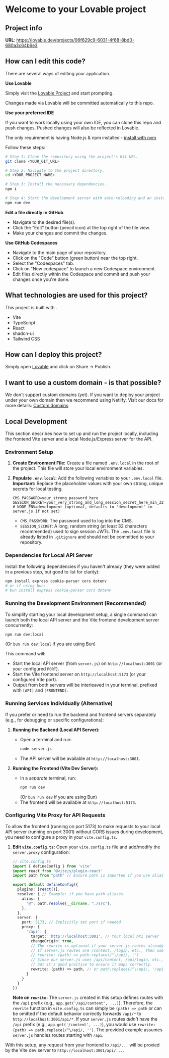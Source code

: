 # Welcome to your Lovable project

## Project info

**URL**: https://lovable.dev/projects/96f629c9-6031-4f68-8bd0-680a3c64b6e3

## How can I edit this code?

There are several ways of editing your application.

**Use Lovable**

Simply visit the [Lovable Project](https://lovable.dev/projects/96f629c9-6031-4f68-8bd0-680a3c64b6e3) and start prompting.

Changes made via Lovable will be committed automatically to this repo.

**Use your preferred IDE**

If you want to work locally using your own IDE, you can clone this repo and push changes. Pushed changes will also be reflected in Lovable.

The only requirement is having Node.js & npm installed - [install with nvm](https://github.com/nvm-sh/nvm#installing-and-updating)

Follow these steps:

```sh
# Step 1: Clone the repository using the project's Git URL.
git clone <YOUR_GIT_URL>

# Step 2: Navigate to the project directory.
cd <YOUR_PROJECT_NAME>

# Step 3: Install the necessary dependencies.
npm i

# Step 4: Start the development server with auto-reloading and an instant preview.
npm run dev
```

**Edit a file directly in GitHub**

- Navigate to the desired file(s).
- Click the "Edit" button (pencil icon) at the top right of the file view.
- Make your changes and commit the changes.

**Use GitHub Codespaces**

- Navigate to the main page of your repository.
- Click on the "Code" button (green button) near the top right.
- Select the "Codespaces" tab.
- Click on "New codespace" to launch a new Codespace environment.
- Edit files directly within the Codespace and commit and push your changes once you're done.

## What technologies are used for this project?

This project is built with .

- Vite
- TypeScript
- React
- shadcn-ui
- Tailwind CSS

## How can I deploy this project?

Simply open [Lovable](https://lovable.dev/projects/96f629c9-6031-4f68-8bd0-680a3c64b6e3) and click on Share -> Publish.

## I want to use a custom domain - is that possible?

We don't support custom domains (yet). If you want to deploy your project under your own domain then we recommend using Netlify. Visit our docs for more details: [Custom domains](https://docs.lovable.dev/tips-tricks/custom-domain/)

## Local Development

This section describes how to set up and run the project locally, including the frontend Vite server and a local Node.js/Express server for the API.

### Environment Setup

1.  **Create Environment File:**
    Create a file named `.env.local` in the root of the project. This file will store your local environment variables.

2.  **Populate `.env.local`:**
    Add the following variables to your `.env.local` file. **Important:** Replace the placeholder values with your own strong, unique secrets for local testing.
    ```env
    CMS_PASSWORD=your_strong_password_here
    SESSION_SECRET=your_very_strong_and_long_session_secret_here_min_32_chars
    # NODE_ENV=development (optional, defaults to 'development' in server.js if not set)
    ```
    - `CMS_PASSWORD`: The password used to log into the CMS.
    - `SESSION_SECRET`: A long, random string (at least 32 characters recommended) used to sign session JWTs.
    The `.env.local` file is already listed in `.gitignore` and should not be committed to your repository.

### Dependencies for Local API Server

Install the following dependencies if you haven't already (they were added in a previous step, but good to list for clarity):
```bash
npm install express cookie-parser cors dotenv
# or if using bun:
# bun install express cookie-parser cors dotenv
```

### Running the Development Environment (Recommended)

To simplify starting your local development setup, a single command can launch both the local API server and the Vite frontend development server concurrently:

```bash
npm run dev:local
```
(Or `bun run dev:local` if you are using Bun)

This command will:
- Start the local API server (from `server.js`) on `http://localhost:3001` (or your configured `PORT`).
- Start the Vite frontend server on `http://localhost:5173` (or your configured Vite port).
- Output from both servers will be interleaved in your terminal, prefixed with `[API]` and `[FRONTEND]`.

### Running Services Individually (Alternative)

If you prefer or need to run the backend and frontend servers separately (e.g., for debugging or specific configurations):

1.  **Running the Backend (Local API Server):**
    - Open a terminal and run:
      ```bash
      node server.js
      ```
    - The API server will be available at `http://localhost:3001`.

2.  **Running the Frontend (Vite Dev Server):**
    - In a *separate* terminal, run:
      ```bash
      npm run dev
      ```
      (Or `bun run dev` if you are using Bun)
    - The frontend will be available at `http://localhost:5173`.

### Configuring Vite Proxy for API Requests

To allow the frontend (running on port 5173) to make requests to your local API server (running on port 3001) without CORS issues during development, you need to configure a proxy in your `vite.config.ts`.

1.  **Edit `vite.config.ts`:**
    Open your `vite.config.ts` file and add/modify the `server.proxy` configuration:

    ```typescript
    // vite.config.ts
    import { defineConfig } from 'vite'
    import react from '@vitejs/plugin-react'
    import path from "path" // Ensure path is imported if you use alias

    export default defineConfig({
      plugins: [react()],
      resolve: { // Example: if you have path aliases
        alias: {
          "@": path.resolve(__dirname, "./src"),
        },
      },
      server: {
        port: 5173, // Explicitly set port if needed
        proxy: {
          '/api': {
            target: 'http://localhost:3001', // Your local API server
            changeOrigin: true,
            // The rewrite is optional if your server.js routes already include /api prefix
            // If server.js routes are /content, /login, etc., then use:
            // rewrite: (path) => path.replace(/^\/api/, '')
            // Since our server.js uses /api/content, /api/login, etc., no rewrite is strictly needed,
            // but it's good practice to ensure it maps correctly.
            rewrite: (path) => path, // or path.replace(/^\/api/, '/api') which does nothing
          }
        }
      }
    })
    ```

    **Note on `rewrite`:** The `server.js` created in this setup defines routes with the `/api` prefix (e.g., `app.get('/api/content', ...)`). Therefore, the `rewrite` function in `vite.config.ts` can simply be `(path) => path` or can be omitted if the default behavior correctly forwards `/api/*` to `http://localhost:3001/api/*`. If your `server.js` routes *didn't* have the `/api` prefix (e.g., `app.get('/content', ...)`), you would use `rewrite: (path) => path.replace(/^\/api/, '')`. The provided example assumes `server.js` handles routes starting with `/api`.

With this setup, any request from your frontend to `/api/...` will be proxied by the Vite dev server to `http://localhost:3001/api/...`.
